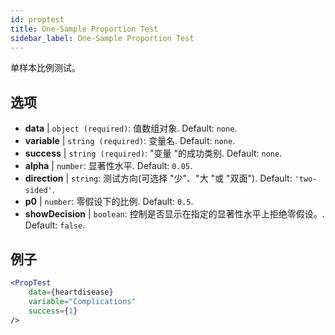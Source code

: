 ```yaml
---
id: proptest
title: One-Sample Proportion Test
sidebar_label: One-Sample Proportion Test
---
```


单样本比例测试。

## 选项

* __data__ | `object (required)`: 值数组对象. Default: `none`.
* __variable__ | `string (required)`: 变量名. Default: `none`.
* __success__ | `string (required)`: "变量 "的成功类别. Default: `none`.
* __alpha__ | `number`: 显著性水平. Default: `0.05`.
* __direction__ | `string`: 测试方向(可选择 "少"、"大 "或 "双面"). Default: `'two-sided'`.
* __p0__ | `number`: 零假设下的比例. Default: `0.5`.
* __showDecision__ | `boolean`: 控制是否显示在指定的显著性水平上拒绝零假设。. Default: `false`.


## 例子

```jsx live
<PropTest
    data={heartdisease} 
    variable="Complications"
    success={1}
/>
```
